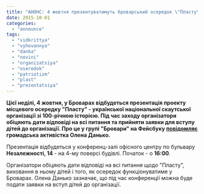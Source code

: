 ```yaml
---
title: "АНОНС: 4 жовтня презентуватимуть броварський осередок \"Пласту\""
date: 2015-10-01
categories: 
  - "announce"
tags: 
  - "vidkrittya"
  - "vyhovannya"
  - "danka"
  - "novini"
  - "organizatsiya"
  - "oseredok"
  - "patriotizm"
  - "plast"
  - "prezentatsiya"
---
```


**Цієї неділі, 4 жовтня, у Броварах відбудеться презентація проекту місцевого осередку "Пласту" - української національної скаутської організації зі 100-річною історією. Під час заходу організатори обіцяють дати відповіді на всі питання та прийняти заявки для вступу дітей до організації. Про це у групі "Бровари" на Фейсбуку [повідомляє](https://www.facebook.com/groups/brovary/permalink/1114973181865980/) громадська активістка Олена Данько.**

Презентація відбудеться у конференц-залі офісного центру по бульвару **Незалежності, 14** - на 4-му поверсі будівлі. Початок - о **16:00**.

Організатори обіцяють дати відповіді на всі питання щодо "Пласту", виховання в ньому дітей і того, як осередок функціонуватиме у Броварах. Олена Данько зазначає, що під час конференції можна буде подати заявки на вступ дітей до організації.
